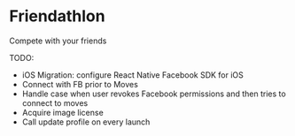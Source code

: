 # Friendathlon
Compete with your friends

TODO:
  - iOS Migration: configure React Native Facebook SDK for iOS
  - Connect with FB prior to Moves
  - Handle case when user revokes Facebook permissions and then tries to connect
    to moves
  - Acquire image license
  - Call update profile on every launch
